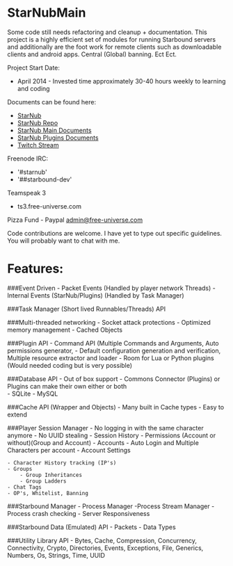 StarNubMain
===========
Some code still needs refactoring and cleanup + documentation. This project is a highly efficient set of modules for running Starbound
servers and additionally are the foot work for remote clients such as downloadable clients and android apps. Central (Global) banning. Ect Ect.

Project Start Date: 
- April 2014 - Invested time approximately 30-40 hours weekly to learning and coding

Documents can be found here:
- [StarNub](http://starnub.org)
- [StarNub Repo](http://repo.starnub.org)
- [StarNub Main Documents](http://docs.starnub.org/main/)
- [StarNub Plugins Documents](http://docs.starnub.org/main/)
- [Twitch Stream](http://www.twitch.tv/Underbalanced/)


Freenode IRC:
- '#starnub'
- '##starbound-dev'

Teamspeak 3
- ts3.free-universe.com

Pizza Fund - Paypal
admin@free-universe.com

Code contributions are welcome. I have yet to type out specific guidelines. You will probably want to chat with me.


Features:
===========
###Event Driven 
	- Packet Events (Handled by player network Threads)
	- Internal Events (StarNub/Plugins) (Handled by Task Manager)
	

###Task Manager (Short lived Runnables/Threads) API

###Multi-threaded networking
	- Socket attack protections
	- Optimized memory management
	- Cached Objects

###Plugin API 
	- Command API (Multiple Commands and Arguments, Auto permissions generator,
	- Default configuration generation and verification, Multiple resource extractor and loader
	- Room for Lua or Python plugins (Would needed coding but is very possible)

###Database API - Out of box support 
 	- Commons Connector (Plugins) or Plugins can make their own either or both	
	- SQLite
	- MySQL

###Cache API (Wrapper and Objects)
	- Many built in Cache types
	- Easy to extend

###Player Session Manager
	- No logging in with the same character anymore
	- No UUID stealing
	- Session History
	- Permissions (Account or without)(Group and Account)
	- Accounts
		- Auto Login and Multiple Characters per account
		- Account Settings

	- Character History tracking (IP's)
	- Groups
		- Group Inheritances
		- Group Ladders
	- Chat Tags
	- OP's, Whitelist, Banning

###Starbound Manager
	- Process Manager
		-Process Stream Manager
	- Process crash checking
	- Server Responsiveness
	
###Starbound Data (Emulated) API
	- Packets
	- Data Types

###Utility Library API
	- Bytes, Cache, Compression, Concurrency, Connectivity,  Crypto,  Directories, Events, Exceptions, File, Generics, Numbers, Os, Strings, Time, UUID
